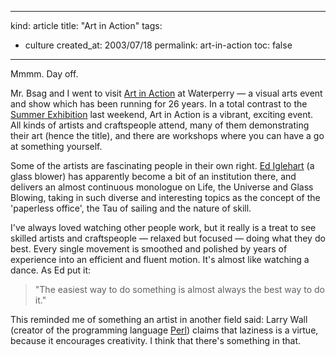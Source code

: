 -----
kind: article
title: "Art in Action"
tags:
- culture
created_at: 2003/07/18
permalink: art-in-action
toc: false
-----

<p>Mmmm. Day off.</p>

<p>Mr. Bsag and I went to visit <a href="http://www.artinaction.org.uk/Main.html">Art in Action</a> at Waterperry &mdash; a visual arts event and show which has been running for 26 years. In a total contrast to the <a href="http://www.rousette.org.uk/blog/archives/summer-exhibition/">Summer Exhibition</a> last weekend, Art in Action is a vibrant, exciting event. All kinds of artists and craftspeople attend, many of them demonstrating their art (hence the title), and there are workshops where you can have a go at something yourself.</p>

<p>Some of the artists are fascinating people in their own right. <a href="http://www.tipiglen.dircon.co.uk/waterperry.html">Ed Iglehart</a> (a glass blower) has apparently become a bit of an institution there, and delivers an almost continuous monologue on Life, the Universe and Glass Blowing, taking in such diverse and interesting topics as the concept of the 'paperless office', the Tau of sailing and the nature of skill.</p>

<p>I've always loved watching other people work, but it really is a treat to see skilled artists and craftspeople &mdash; relaxed but focused &mdash; doing what they do best. Every single movement is smoothed and polished by years of experience into an efficient and fluent motion. It's almost like watching a dance. As Ed put it:</p>

<blockquote>"The easiest way to do something is almost always the best way to do it."</blockquote>

<p>This reminded me of something an artist in another field said: Larry Wall (creator of the programming language <a href="http://www.perl.org/">Perl</a>) claims that laziness is a virtue, because it encourages creativity. I think that there's something in that.</p>


